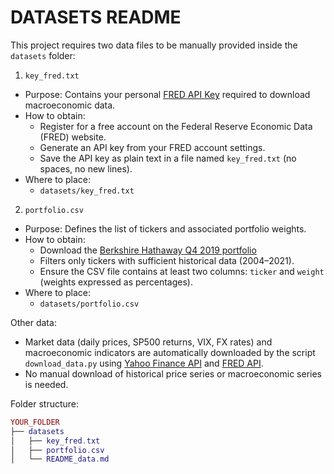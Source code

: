 # DATASETS README

This project requires two data files to be manually provided inside the `datasets` folder:

1. `key_fred.txt`
  - Purpose: Contains your personal [FRED API Key](https://fred.stlouisfed.org/docs/api/fred/) required to download macroeconomic data.
  - How to obtain:
    - Register for a free account on the Federal Reserve Economic Data (FRED) website.
    - Generate an API key from your FRED account settings.
    - Save the API key as plain text in a file named `key_fred.txt` (no spaces, no new lines).
  - Where to place:
    - `datasets/key_fred.txt`

2. `portfolio.csv`
  - Purpose: Defines the list of tickers and associated portfolio weights.
  - How to obtain:
    - Download the [Berkshire Hathaway Q4 2019 portfolio](https://valuesider.com/guru/warren-buffett-berkshire-hathaway/portfolio/2019/4?sort=-percent_portfolio&sells_page=1&page=1)
    - Filters only tickers with sufficient historical data (2004–2021).
    - Ensure the CSV file contains at least two columns: `ticker` and `weight` (weights expressed as percentages).
  - Where to place:
    - `datasets/portfolio.csv`

Other data:
- Market data (daily prices, SP500 returns, VIX, FX rates) and macroeconomic indicators are automatically downloaded by the script `download_data.py` using [Yahoo Finance API](https://developer.yahoo.com/api/) and [FRED API](https://fred.stlouisfed.org/docs/api/fred/).
- No manual download of historical price series or macroeconomic series is needed.

Folder structure:
```lua
YOUR_FOLDER
├── datasets
│   ├── key_fred.txt
│   ├── portfolio.csv
│   └── README_data.md
```